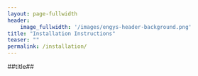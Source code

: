 ```yaml
---
layout: page-fullwidth
header:
    image_fullwidth: '/images/engys-header-background.png'
title: "Installation Instructions"
teaser: ""
permalink: /installation/
---
```


##title##
